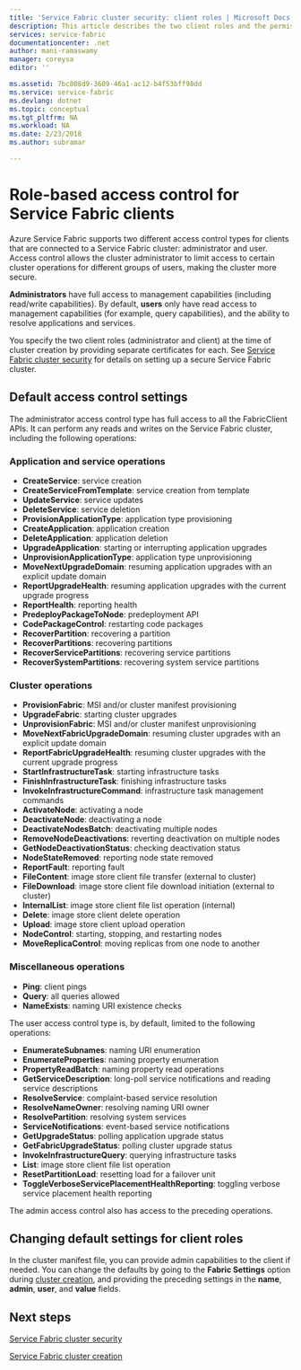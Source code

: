 ```yaml
---
title: 'Service Fabric cluster security: client roles | Microsoft Docs'
description: This article describes the two client roles and the permissions provided to the roles.
services: service-fabric
documentationcenter: .net
author: mani-ramaswamy
manager: coreysa
editor: ''

ms.assetid: 7bc808d9-3609-46a1-ac12-b4f53bff98dd
ms.service: service-fabric
ms.devlang: dotnet
ms.topic: conceptual
ms.tgt_pltfrm: NA
ms.workload: NA
ms.date: 2/23/2018
ms.author: subramar

---
```

# Role-based access control for Service Fabric clients
Azure Service Fabric supports two different access control types for clients that are connected to a Service Fabric cluster: administrator and user. Access control allows the cluster administrator to limit access to certain cluster operations for different groups of users, making the cluster more secure.  

**Administrators** have full access to management capabilities (including read/write capabilities). By default, **users** only have read access to management capabilities (for example, query capabilities), and the ability to resolve applications and services.

You specify the two client roles (administrator and client) at the time of cluster creation by providing separate certificates for each. See [Service Fabric cluster security](service-fabric-cluster-security.md) for details on setting up a secure Service Fabric cluster.

## Default access control settings
The administrator access control type has full access to all the FabricClient APIs. It can perform any reads and writes on the Service Fabric cluster, including the following operations:

### Application and service operations
* **CreateService**: service creation                             
* **CreateServiceFromTemplate**: service creation from template                             
* **UpdateService**: service updates                             
* **DeleteService**: service deletion                             
* **ProvisionApplicationType**: application type provisioning                             
* **CreateApplication**: application creation                               
* **DeleteApplication**: application deletion                             
* **UpgradeApplication**: starting or interrupting application upgrades                             
* **UnprovisionApplicationType**: application type unprovisioning                             
* **MoveNextUpgradeDomain**: resuming application upgrades with an explicit update domain                             
* **ReportUpgradeHealth**: resuming application upgrades with the current upgrade progress                             
* **ReportHealth**: reporting health                             
* **PredeployPackageToNode**: predeployment API                            
* **CodePackageControl**: restarting code packages                             
* **RecoverPartition**: recovering a partition                             
* **RecoverPartitions**: recovering partitions                             
* **RecoverServicePartitions**: recovering service partitions                             
* **RecoverSystemPartitions**: recovering system service partitions                             

### Cluster operations
* **ProvisionFabric**: MSI and/or cluster manifest provisioning                             
* **UpgradeFabric**: starting cluster upgrades                             
* **UnprovisionFabric**: MSI and/or cluster manifest unprovisioning                         
* **MoveNextFabricUpgradeDomain**: resuming cluster upgrades with an explicit update domain                             
* **ReportFabricUpgradeHealth**: resuming cluster upgrades with the current upgrade progress                             
* **StartInfrastructureTask**: starting infrastructure tasks                             
* **FinishInfrastructureTask**: finishing infrastructure tasks                             
* **InvokeInfrastructureCommand**: infrastructure task management commands                              
* **ActivateNode**: activating a node                             
* **DeactivateNode**: deactivating a node                             
* **DeactivateNodesBatch**: deactivating multiple nodes                             
* **RemoveNodeDeactivations**: reverting deactivation on multiple nodes                             
* **GetNodeDeactivationStatus**: checking deactivation status                             
* **NodeStateRemoved**: reporting node state removed                             
* **ReportFault**: reporting fault                             
* **FileContent**: image store client file transfer (external to cluster)                             
* **FileDownload**: image store client file download initiation (external to cluster)                             
* **InternalList**: image store client file list operation (internal)                             
* **Delete**: image store client delete operation                              
* **Upload**: image store client upload operation                             
* **NodeControl**: starting, stopping, and restarting nodes                             
* **MoveReplicaControl**: moving replicas from one node to another                             

### Miscellaneous operations
* **Ping**: client pings                             
* **Query**: all queries allowed
* **NameExists**: naming URI existence checks                             

The user access control type is, by default, limited to the following operations: 

* **EnumerateSubnames**: naming URI enumeration                             
* **EnumerateProperties**: naming property enumeration                             
* **PropertyReadBatch**: naming property read operations                             
* **GetServiceDescription**: long-poll service notifications and reading service descriptions                             
* **ResolveService**: complaint-based service resolution                             
* **ResolveNameOwner**: resolving naming URI owner                             
* **ResolvePartition**: resolving system services                             
* **ServiceNotifications**: event-based service notifications                             
* **GetUpgradeStatus**: polling application upgrade status                             
* **GetFabricUpgradeStatus**: polling cluster upgrade status                             
* **InvokeInfrastructureQuery**: querying infrastructure tasks                             
* **List**: image store client file list operation                             
* **ResetPartitionLoad**: resetting load for a failover unit                             
* **ToggleVerboseServicePlacementHealthReporting**: toggling verbose service placement health reporting                             

The admin access control also has access to the preceding operations.

## Changing default settings for client roles
In the cluster manifest file, you can provide admin capabilities to the client if needed. You can change the defaults by going to the **Fabric Settings** option during [cluster creation](service-fabric-cluster-creation-via-portal.md), and providing the preceding settings in the **name**, **admin**, **user**, and **value** fields.

## Next steps
[Service Fabric cluster security](service-fabric-cluster-security.md)

[Service Fabric cluster creation](service-fabric-cluster-creation-via-portal.md)

